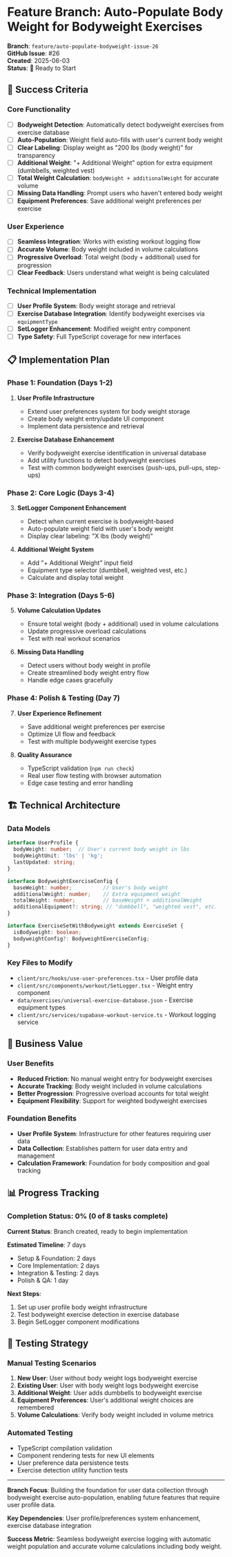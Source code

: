# Feature Branch: Auto-Populate Body Weight for Bodyweight Exercises

**Branch**: `feature/auto-populate-bodyweight-issue-26`  
**GitHub Issue**: #26  
**Created**: 2025-06-03  
**Status**: 🚀 Ready to Start

## 🎯 Success Criteria

### Core Functionality
- [ ] **Bodyweight Detection**: Automatically detect bodyweight exercises from exercise database
- [ ] **Auto-Population**: Weight field auto-fills with user's current body weight
- [ ] **Clear Labeling**: Display weight as "200 lbs (body weight)" for transparency
- [ ] **Additional Weight**: "+ Additional Weight" option for extra equipment (dumbbells, weighted vest)
- [ ] **Total Weight Calculation**: `bodyWeight + additionalWeight` for accurate volume
- [ ] **Missing Data Handling**: Prompt users who haven't entered body weight
- [ ] **Equipment Preferences**: Save additional weight preferences per exercise

### User Experience
- [ ] **Seamless Integration**: Works with existing workout logging flow
- [ ] **Accurate Volume**: Body weight included in volume calculations
- [ ] **Progressive Overload**: Total weight (body + additional) used for progression
- [ ] **Clear Feedback**: Users understand what weight is being calculated

### Technical Implementation
- [ ] **User Profile System**: Body weight storage and retrieval
- [ ] **Exercise Database Integration**: Identify bodyweight exercises via `equipmentType`
- [ ] **SetLogger Enhancement**: Modified weight entry component
- [ ] **Type Safety**: Full TypeScript coverage for new interfaces

## 📋 Implementation Plan

### Phase 1: Foundation (Days 1-2)
1. **User Profile Infrastructure**
   - Extend user preferences system for body weight storage
   - Create body weight entry/update UI component
   - Implement data persistence and retrieval

2. **Exercise Database Enhancement**
   - Verify bodyweight exercise identification in universal database
   - Add utility functions to detect bodyweight exercises
   - Test with common bodyweight exercises (push-ups, pull-ups, step-ups)

### Phase 2: Core Logic (Days 3-4)
3. **SetLogger Component Enhancement**
   - Detect when current exercise is bodyweight-based
   - Auto-populate weight field with user's body weight
   - Display clear labeling: "X lbs (body weight)"

4. **Additional Weight System**
   - Add "+ Additional Weight" input field
   - Equipment type selector (dumbbell, weighted vest, etc.)
   - Calculate and display total weight

### Phase 3: Integration (Days 5-6)
5. **Volume Calculation Updates**
   - Ensure total weight (body + additional) used in volume calculations
   - Update progressive overload calculations
   - Test with real workout scenarios

6. **Missing Data Handling**
   - Detect users without body weight in profile
   - Create streamlined body weight entry flow
   - Handle edge cases gracefully

### Phase 4: Polish & Testing (Day 7)
7. **User Experience Refinement**
   - Save additional weight preferences per exercise
   - Optimize UI flow and feedback
   - Test with multiple bodyweight exercise types

8. **Quality Assurance**
   - TypeScript validation (`npm run check`)
   - Real user flow testing with browser automation
   - Edge case testing and error handling

## 🏗️ Technical Architecture

### Data Models
```typescript
interface UserProfile {
  bodyWeight: number;  // User's current body weight in lbs
  bodyWeightUnit: 'lbs' | 'kg';
  lastUpdated: string;
}

interface BodyweightExerciseConfig {
  baseWeight: number;          // User's body weight
  additionalWeight: number;    // Extra equipment weight
  totalWeight: number;         // baseWeight + additionalWeight
  additionalEquipment?: string; // "dumbbell", "weighted vest", etc.
}

interface ExerciseSetWithBodyweight extends ExerciseSet {
  isBodyweight: boolean;
  bodyweightConfig?: BodyweightExerciseConfig;
}
```

### Key Files to Modify
- `client/src/hooks/use-user-preferences.tsx` - User profile data
- `client/src/components/workout/SetLogger.tsx` - Weight entry component
- `data/exercises/universal-exercise-database.json` - Exercise equipment types
- `client/src/services/supabase-workout-service.ts` - Workout logging service

## 🎯 Business Value

### User Benefits
- **Reduced Friction**: No manual weight entry for bodyweight exercises
- **Accurate Tracking**: Body weight included in volume calculations
- **Better Progression**: Progressive overload accounts for total weight
- **Equipment Flexibility**: Support for weighted bodyweight exercises

### Foundation Benefits
- **User Profile System**: Infrastructure for other features requiring user data
- **Data Collection**: Establishes pattern for user data entry and management
- **Calculation Framework**: Foundation for body composition and goal tracking

## 📊 Progress Tracking

### Completion Status: 0% (0 of 8 tasks complete)

**Current Status**: Branch created, ready to begin implementation

**Estimated Timeline**: 7 days
- Setup & Foundation: 2 days
- Core Implementation: 2 days  
- Integration & Testing: 2 days
- Polish & QA: 1 day

**Next Steps**:
1. Set up user profile body weight infrastructure
2. Test bodyweight exercise detection in exercise database
3. Begin SetLogger component modifications

## 🧪 Testing Strategy

### Manual Testing Scenarios
1. **New User**: User without body weight logs bodyweight exercise
2. **Existing User**: User with body weight logs bodyweight exercise
3. **Additional Weight**: User adds dumbbells to bodyweight exercise
4. **Equipment Preferences**: User's additional weight choices are remembered
5. **Volume Calculations**: Verify body weight included in volume metrics

### Automated Testing
- TypeScript compilation validation
- Component rendering tests for new UI elements
- User preference data persistence tests
- Exercise detection utility function tests

---

**Branch Focus**: Building the foundation for user data collection through bodyweight exercise auto-population, enabling future features that require user profile data.

**Key Dependencies**: User profile/preferences system enhancement, exercise database integration

**Success Metric**: Seamless bodyweight exercise logging with automatic weight population and accurate volume calculations including body weight.